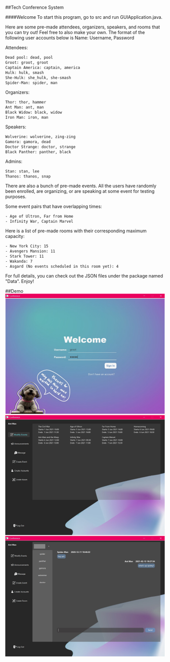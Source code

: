 ##Tech Conference System

####Welcome
To start this program, go to src and run GUIApplication.java.

Here are some pre-made attendees, organizers, speakers, and rooms that you can try out! Feel free to also make your own.
The format of the following user accounts below is Name: Username, Password

Attendees:
	
	Dead pool: dead, pool
	Groot: groot, groot
	Captain America: captain, america
	Hulk: hulk, smash
	She-Hulk: she_hulk, she-smash
	Spider-Man: spider, man

Organizers:
	
	Thor: thor, hammer
	Ant Man: ant, man
	Black Widow: black, widow
	Iron Man: iron, man

Speakers:
	
	Wolverine: wolverine, zing-zing
	Gamora: gamora, dead
	Doctor Strange: doctor, strange
	Black Panther: panther, black

Admins:
	
	Stan: stan, lee
	Thanos: thanos, snap


There are also a bunch of pre-made events. All the users have randomly been enrolled, are organizing, or are
speaking at some event for testing purposes.

Some event pairs that have overlapping times:
	
	- Age of Ultron, Far from Home
	- Infinity War, Captain Marvel

Here is a list of pre-made rooms with their corresponding maximum capacity:
	
	- New York City: 15
	- Avengers Mansion: 11
	- Stark Tower: 11
	- Wakanda: 7
	- Asgard (No events scheduled in this room yet): 4

For full details, you can check out the JSON files under the package named "Data". Enjoy!

##Demo
![HomeScreen](DemoPics/HomeScreen.jpg)
![OrganizerScreen](DemoPics/OrganizerScreen.jpg)
![MessageScreen](DemoPics/MessageScreen.jpg)
